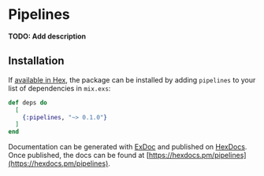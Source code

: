 # Pipelines

**TODO: Add description**

## Installation

If [available in Hex](https://hex.pm/docs/publish), the package can be installed
by adding `pipelines` to your list of dependencies in `mix.exs`:

```elixir
def deps do
  [
    {:pipelines, "~> 0.1.0"}
  ]
end
```

Documentation can be generated with [ExDoc](https://github.com/elixir-lang/ex_doc)
and published on [HexDocs](https://hexdocs.pm). Once published, the docs can
be found at [https://hexdocs.pm/pipelines](https://hexdocs.pm/pipelines).

